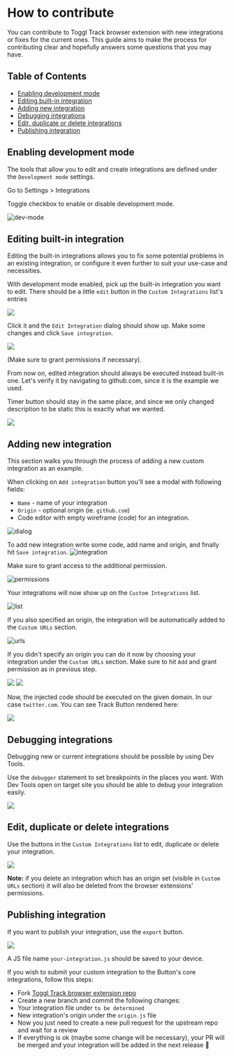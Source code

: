 # How to contribute

You can contribute to Toggl Track browser extension with new integrations or fixes for the current ones.
This guide aims to make the process for contributing clear and hopefully answers some questions that you may have.

## Table of Contents

- [Enabling development mode](#enabling-development-mode)
- [Editing built-in integration](#enabling-development-mode)
- [Adding new integration](#adding-new-integration)
- [Debugging integrations](#debugging-integrations)
- [Edit, duplicate or delete integrations](#edit-duplicate-or-delete-integrations)
- [Publishing integration](#publishing-integration)


## Enabling development mode

The tools that allow you to edit and create integrations are defined under the `Development mode` settings.

Go to Settings > Integrations

Toggle checkbox to enable or disable development mode.

![dev-mode](1-dev-mode.png)

## Editing built-in integration

Editing the built-in integrations allows you to fix some potential problems in an existing integration, or configure it even further to suit your use-case and necessities.

With development mode enabled, pick up the built-in integration you want to edit. There should be a little `edit` button in the `Custom Integrations` list's entries

![](9-edit-list.png)

Click it and the `Edit Integration` dialog should show up. Make some changes and click `Save integration`.

![](10-edit-built-in.png)

(Make sure to grant permissions if necessary).

From now on, edited integration should always be executed instead built-in one.
Let's verify it by navigating to github.com, since it is the example we used.

Timer button should stay in the same place, and since we only changed description to be static this is exactly what we wanted.

![](11-edited-built-in.png)

## Adding new integration
This section walks you through the process of adding a new custom integration as an example.

When clicking on `Add integration` button you'll see a modal with following fields:

- `Name` - name of your integration
- `Origin` - optional origin (ie. `github.com`)
- Code editor with empty wireframe (code) for an integration.

![dialog](2-integration-dialog.png)

To add new integration write some code, add name and origin, and finally hit `Save integration`.
![integration](3-new-integration.png)

Make sure to grant access to the additional permission.

![permissions](4-request-permissions.png)

Your integrations will now show up on the `Custom Integrations` list.

![list](5-integrations-list.png)

If you also specified an origin, the integration will be automatically added to the `Custom URLs` section.

![urls](6-custom-urls.png)

If you didn't specify an origin you can do it now by choosing your integration under the `Custom URLs` section. Make sure to hit `Add` and grant permission as in previous step.

![](7-manual-custom-url.png)
![](4-request-permissions.png)

Now, the injected code should be executed on the given domain. In our case `twitter.com`. You can see Track Button rendered here:

![](8-basic-code-injection.png)


## Debugging integrations
Debugging new or current integrations should be possible by using Dev Tools.

Use the `debugger` statement to set breakpoints in the places you want.
With Dev Tools open on target site you should be able to debug your integration easily.

![](12-debug.png)

## Edit, duplicate or delete integrations

Use the buttons in the `Custom Integrations` list to edit, duplicate or delete your integration.

![](13-crud.png)

**Note:** if you delete an integration which has an origin set (visible in `Custom URLs` section) it will also be deleted from the browser extensions' permissions.

## Publishing integration

If you want to publish your integration, use the `export` button.

![](14-export.png)

A JS file name `your-integration.js` should be saved to your device.

If you wish to submit your custom integration to the Button's core integrations, follow this steps:

- Fork [Toggl Track browser extension repo](https://github.com/toggl/track-extension/)
- Create a new branch and commit the following changes:
 - Your integration file under `to be determined`
 - New integration's origin under the `origin.js` file
- Now you just need to create a new pull request for the upstream repo and wait for a review
- If everything is ok (maybe some change will be necessary), your PR will be merged and your integration will be added in the next release 🎉

